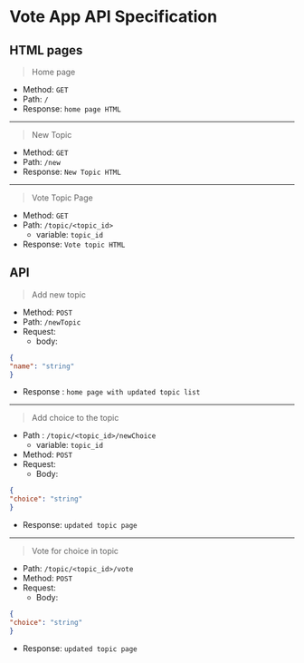 # Vote App API Specification
## HTML pages
> Home page
- Method: `GET`
- Path: `/`
- Response: `home page HTML`
---
> New Topic
- Method: `GET`
- Path: `/new`
- Response: `New Topic HTML`
---
> Vote Topic Page
- Method: `GET`
- Path: `/topic/<topic_id>`
	- variable: `topic_id`
- Response: `Vote topic HTML`

## API
> Add new topic
- Method: `POST`
- Path: `/newTopic`
- Request:
	- body:
```json
{
"name": "string"
}
```
- Response : `home page with updated topic list`
---
> Add choice to the topic
- Path : `/topic/<topic_id>/newChoice`
	- variable: `topic_id`
- Method: `POST`
- Request:
	- Body:
```json
{
"choice": "string"
}
```
- Response: `updated topic page`
---
> Vote for choice in topic
- Path: `/topic/<topic_id>/vote`
- Method: `POST`
- Request:
	- Body:
```json
{
"choice": "string"
}
```
- Response: `updated topic page`